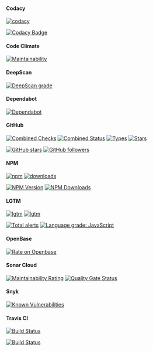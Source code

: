 #### Codacy

[![codacy](https://badgen.net/codacy/grade/e4e2ebf8e0914668866536a898370ad2)](https://github.com/vicisjs/vicis)

[![Codacy Badge](https://api.codacy.com/project/badge/Grade/e4e2ebf8e0914668866536a898370ad2)](https://www.codacy.com/manual/vicisjs/vicis?utm_source=github.com&amp;utm_medium=referral&amp;utm_content=vicisjs/vicis&amp;utm_campaign=Badge_Grade)

#### Code Climate

[![Maintainability](https://api.codeclimate.com/v1/badges/44f9b7b63ec7fab977bd/maintainability)](https://codeclimate.com/github/vicisjs/vicis/maintainability)

#### DeepScan

[![DeepScan grade](https://deepscan.io/api/teams/8453/projects/10651/branches/149676/badge/grade.svg)](https://deepscan.io/dashboard#view=project&tid=8453&pid=10651&bid=149676)

#### Dependabot

[![Dependabot](https://badgen.net/dependabot/vicisjs/vicis?&icon=dependabot)](https://github.com/vicisjs/vicis)

#### GitHub

[![Combined Checks](https://badgen.net/github/checks/vicisjs/vicis?&icon=github)](https://github.com/vicisjs/vicis)
[![Combined Status](https://badgen.net/github/status/vicisjs/vicis?&icon=github)](https://github.com/vicisjs/vicis)
[![Types](https://badgen.net/npm/types/vicis?&icon=typescript)](https://github.com/vicisjs/vicis/blob/master/dist/index.d.ts)
[![Stars](https://badgen.net/github/stars/vicisjs/vicis?&icon=github&label=stars&color=ffcc33)](https://github.com/vicisjs/vicis)

[![GitHub stars](https://img.shields.io/github/stars/vicisjs/vicis.svg?style=social&label=Star)](https://github.com/vicisjs/vicis)
[![GitHub followers](https://img.shields.io/github/followers/r37r0m0d3l.svg?style=social&label=Follow)](https://github.com/r37r0m0d3l)

#### NPM

[![npm](https://badgen.net/npm/v/vicis?&icon=npm)](https://www.npmjs.com/package/vicis)
[![downloads](https://badgen.net/npm/dt/vicis?&icon=terminal)](https://www.npmjs.com/package/vicis)

[![NPM Version](https://img.shields.io/npm/v/vicis.svg?style=flat)](https://www.npmjs.com/package/vicis)
[![NPM Downloads](https://img.shields.io/npm/dt/vicis.svg?style=flat)](https://www.npmjs.com/package/vicis)

#### LGTM

[![lgtm](https://badgen.net/lgtm/langs/g/vicisjs/vicis?&icon=lgtm)](https://lgtm.com/projects/g/vicisjs/vicis/alerts/)
[![lgtm](https://badgen.net/lgtm/grade/g/vicisjs/vicis?&icon=lgtm)](https://lgtm.com/projects/g/vicisjs/vicis/context:javascript)

[![Total alerts](https://img.shields.io/lgtm/alerts/g/vicisjs/vicis.svg?logo=lgtm&logoWidth=18)](https://lgtm.com/projects/g/vicisjs/vicis/alerts/)
[![Language grade: JavaScript](https://img.shields.io/lgtm/grade/javascript/g/vicisjs/vicis.svg?logo=lgtm&logoWidth=18)](https://lgtm.com/projects/g/vicisjs/vicis/context:javascript)

#### OpenBase

[![Rate on Openbase](https://badges.openbase.io/js/rating/vicis.svg)](https://openbase.io/js/vicis?utm_source=embedded&utm_medium=badge&utm_campaign=rate-badge)

#### Sonar Cloud

[![Maintainability Rating](https://sonarcloud.io/api/project_badges/measure?project=r37r0m0d3l_vicis&metric=sqale_rating)](https://sonarcloud.io/dashboard?id=r37r0m0d3l_vicis)
[![Quality Gate Status](https://sonarcloud.io/api/project_badges/measure?project=r37r0m0d3l_vicis&metric=alert_status)](https://sonarcloud.io/dashboard?id=r37r0m0d3l_vicis)

#### Snyk

[![Known Vulnerabilities](https://snyk.io/test/github/vicisjs/vicis/badge.svg)](https://snyk.io/test/github/vicisjs/vicis)

#### Travis CI

[![Build Status](https://badgen.net/travis/vicisjs/vicis?&icon=travis)](https://travis-ci.org/vicisjs/vicis)

[![Build Status](https://travis-ci.org/vicisjs/vicis.svg?branch=master)](https://travis-ci.org/vicisjs/vicis)
